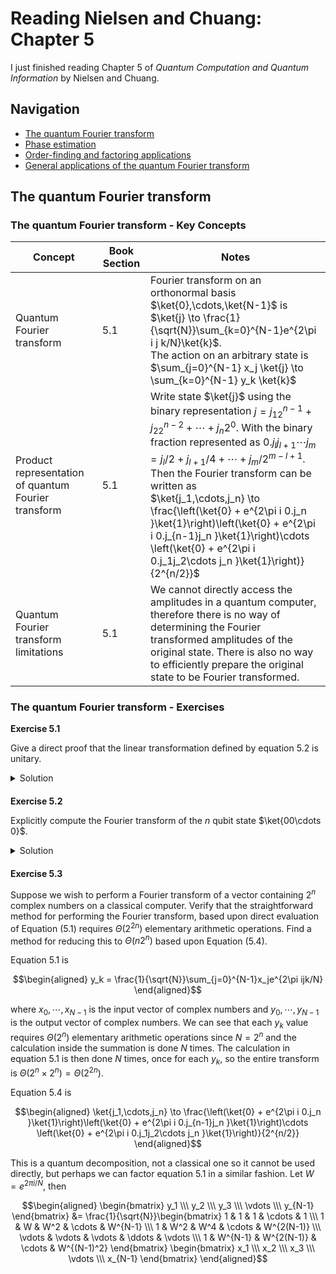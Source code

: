 # Reading Nielsen and Chuang: Chapter 5

I just finished reading Chapter 5 of *Quantum Computation and Quantum Information* by Nielsen and Chuang. 


## Navigation

* [The quantum Fourier transform](#the-quantum-fourier-transform)
* [Phase estimation](#phase-estimation)
* [Order-finding and factoring applications](#order-finding-and-factoring-applications)
* [General applications of the quantum Fourier transform](#general-applications-of-the-quantum-fourier-transform)




## The quantum Fourier transform

### The quantum Fourier transform - Key Concepts


| Concept                              | Book Section              | Notes                                                                                                  |
|--------------------------------------|---------------------------|--------------------------------------------------------------------------------------------------------|
| Quantum Fourier transform            | 5.1                       | Fourier transform on an orthonormal basis $\ket{0},\cdots,\ket{N-1}$ is <br> $\ket{j} \to \frac{1}{\sqrt{N}}\sum_{k=0}^{N-1}e^{2\pi i j k/N}\ket{k}$. <br> The action on an arbitrary state is <br> $\sum_{j=0}^{N-1} x_j \ket{j} \to \sum_{k=0}^{N-1} y_k \ket{k}$ |
| Product representation of quantum Fourier transform | 5.1        | Write state $\ket{j}$ using the binary representation $j = j_12^{n-1} + j_22^{n-2} + \cdots + j_n2^0$. With the binary fraction represented as $0.j_lj_{l+1}\cdots j_m = j_l/2+j_{l+1}/4 + \cdots + j_m/2^{m-l+1}$. Then the Fourier transform can be written as <br> $\ket{j_1,\cdots,j_n} \to \frac{\left(\ket{0} + e^{2\pi i  0.j_n }\ket{1}\right)\left(\ket{0} + e^{2\pi i  0.j_{n-1}j_n }\ket{1}\right)\cdots \left(\ket{0} + e^{2\pi i  0.j_1j_2\cdots j_n }\ket{1}\right)}{2^{n/2}}$ |
| Quantum Fourier transform limitations | 5.1                      | We cannot directly access the amplitudes in a quantum computer, therefore there is no way of determining the Fourier transformed amplitudes of the original state. There is also no way to efficiently prepare the original state to be Fourier transformed. |

  
### The quantum Fourier transform - Exercises

**Exercise 5.1**

Give a direct proof that the linear transformation defined by equation 5.2 is unitary. 

<details style="margin-bottom: 20px;" markdown="1">
<summary>Solution</summary>

The transformation from equation 5.2 can be written $T=\frac{1}{\sqrt{N}}\sum_{k=0}^{N-1}\sum_{j=0}^{N-1}e^{2\pi i j k/N}\ket{k}\bra{j}$. In order for $T$ to be unitary $TT^\dagger = T^\dagger T = I$. So let's check this

$$\begin{aligned}
TT^\dagger &= \left(\frac{1}{\sqrt{N}}\sum_{k=0}^{N-1}\sum_{j=0}^{N-1}e^{2\pi i j k/N}\ket{k}\bra{j} \right)\left(\frac{1}{\sqrt{N}}\sum_{k'=0}^{N-1}\sum_{j'=0}^{N-1}e^{2\pi i j' k'/N}\ket{k'}\bra{j'} \right)^\dagger \\
&= \frac{1}{N}\sum_{k=0}^{N-1}\sum_{k'=0}^{N-1}\sum_{j=0}^{N-1}\sum_{j'=0}^{N-1}e^{2\pi i j k/N}e^{-2\pi i j' k'/N}\ket{k}\braket{j \vert j'}\bra{k'} \\
&= \frac{1}{N}\sum_{k=0}^{N-1}\sum_{k'=0}^{N-1}\sum_{j=0}^{N-1}\sum_{j'=0}^{N-1}e^{2\pi i j k/N}e^{-2\pi i j' k'/N}\delta_{jj'}\ket{k}\bra{k'} \\
&= \frac{1}{N}\sum_{k=0}^{N-1}\sum_{k'=0}^{N-1}\sum_{j=0}^{N-1}e^{2\pi i j (k-k')/N}\ket{k}\bra{k'} \\
&= \frac{1}{N}\sum_{k=0}^{N-1}\sum_{k'=0}^{N-1}N\delta_{kk'}\ket{k}\bra{k'} \\
&=\sum_{k'=0}^{N-1}\ket{k}\bra{k} \\
&= I
\end{aligned}$$

Therefore $T$ is unitary. 

</details>


**Exercise 5.2**

Explicitly compute the Fourier transform of the $n$ qubit state $\ket{00\cdots 0}$. 

<details style="margin-bottom: 20px;" markdown="1">
<summary>Solution</summary>

For the equations below, $N=2^n$.

$$\begin{aligned}
T\ket{00\cdots 0} &= \frac{1}{\sqrt{N}}\sum_{k=0}^{N-1}\sum_{j=0}^{N-1}e^{2\pi i j k/N}\ket{k}\braket{j \vert 00\cdots 0} \\
&= \frac{1}{\sqrt{N}}\sum_{k=0}^{N-1}\sum_{j=0}^{N-1}e^{2\pi i j k/N} \delta_{j,0}\ket{k} \\
&= \frac{1}{\sqrt{N}}\sum_{k=0}^{N-1}\ket{k}
\end{aligned}$$

</details>


**Exercise 5.3**

Suppose we wish to perform a Fourier transform of a vector containing $2^n$ complex numbers on a classical computer. Verify that the straightforward method for performing the Fourier transform, based upon direct evaluation of Equation (5.1) requires $\Theta(2^{2n})$ elementary arithmetic operations. Find a method for reducing this to $\Theta(n2^n)$ based upon Equation (5.4).

Equation 5.1 is 

$$\begin{aligned}
y_k = \frac{1}{\sqrt{N}}\sum_{j=0}^{N-1}x_je^{2\pi ijk/N}
\end{aligned}$$

where $x_0,\cdots,x_{N-1}$ is the input vector of complex numbers and $y_0,\cdots,y_{N-1}$ is the output vector of complex numbers. We can see that each $y_k$ value requires $\Theta(2^n)$ elementary arithmetic operations since $N=2^n$ and the calculation inside the summation is done $N$ times. The calculation in equation 5.1 is then done $N$ times, once for each $y_k$, so the entire transform is $\Theta(2^n \times 2^n)=\Theta(2^{2n})$.

Equation 5.4 is 

$$\begin{aligned}
\ket{j_1,\cdots,j_n} \to \frac{\left(\ket{0} + e^{2\pi i  0.j_n }\ket{1}\right)\left(\ket{0} + e^{2\pi i  0.j_{n-1}j_n }\ket{1}\right)\cdots \left(\ket{0} + e^{2\pi i  0.j_1j_2\cdots j_n }\ket{1}\right)}{2^{n/2}}
\end{aligned}$$

This is a quantum decomposition, not a classical one so it cannot be used directly, but perhaps we can factor equation 5.1 in a similar fashion. Let $W=e^{2\pi i/N}$, then

$$\begin{aligned}
\begin{bmatrix} y_1 \\\ y_2 \\\ y_3 \\\ \vdots \\\ y_{N-1} \end{bmatrix} &= \frac{1}{\sqrt{N}}\begin{bmatrix} 1 & 1 & 1 & \cdots & 1 \\\ 1 & W & W^2 & \cdots & W^{N-1} \\\ 1 & W^2 & W^4 & \cdots & W^{2(N-1)} \\\ \vdots & \vdots & \vdots & \ddots & \vdots \\\ 1 & W^{N-1} & W^{2(N-1)} & \cdots & W^{(N-1)^2} \end{bmatrix} \begin{bmatrix} x_1 \\\ x_2 \\\ x_3 \\\ \vdots \\\ x_{N-1} \end{bmatrix}
\end{aligned}$$









